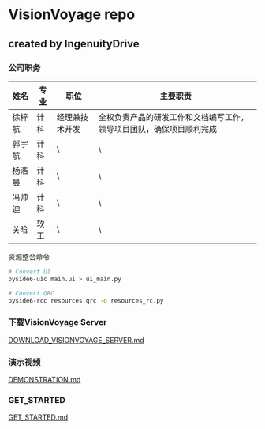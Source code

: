 # VisionVoyage repo

## created by IngenuityDrive

### 公司职务

| 姓名   | 专业 | 职位           | 主要职责                                                     |
| ------ | ---- | -------------- | ------------------------------------------------------------ |
| 徐梓航 | 计科 | 经理兼技术开发 | 全权负责产品的研发工作和文档编写工作，领导项目团队，确保项目顺利完成 |
| 郭宇航 | 计科 | \              | \                                                            |
| 杨浩晨 | 计科 | \              | \                                                            |
| 冯帅迪 | 计科 | \              | \                                                            |
| 关晗   | 软工 | \              | \                                                            |

资源整合命令

```bash
# Convert UI
pyside6-uic main.ui > ui_main.py

# Convert QRC
pyside6-rcc resources.qrc -o resources_rc.py
```

### 下载VisionVoyage Server

[DOWNLOAD_VISIONVOYAGE_SERVER.md](./docs/DOWNLOAD_VISIONVOYAGE_SERVER.md)

### 演示视频

[DEMONSTRATION.md](./docs/DEMONSTRATION.md)

### GET_STARTED

[GET_STARTED.md](./docs/GET_STARTED.md)
